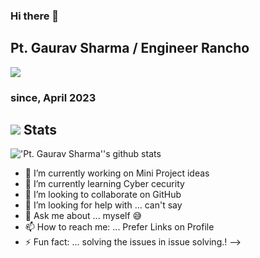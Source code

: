 ### Hi there 👋
## Pt. Gaurav Sharma / Engineer Rancho

![](https://hits.seeyoufarm.com/api/count/incr/badge.svg?url=https://github.com/EngineerRancho/&title=Profile%20Views)
### since, April 2023

## ![](https://rf0x3d.su/maybe_assets/statistics_outline_28.svg) Stats

 <img align="center" src="https://github-readme-stats.vercel.app/api?username=EngineerRancho&show_icons=true&include_all_commits=true&theme=buefy&hide_border=true" alt="'Pt. Gaurav Sharma''s github stats" /> 


- 🔭 I’m currently working on Mini Project ideas 
- 🌱 I’m currently learning Cyber cecurity 
- 👯 I’m looking to collaborate on GitHub
- 🤔 I’m looking for help with ... can't say 
- 💬 Ask me about ... myself 😅
- 📫 How to reach me: ... Prefer Links on Profile
- ⚡ Fun fact: ... solving the issues in issue solving.!
-->
